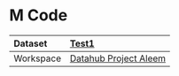 



# M Code

|Dataset|[Test1](./../Test1.md)|
| :--- | :--- |
|Workspace|[Datahub Project Aleem](../../Workspaces/Datahub-Project-Aleem.md)|
